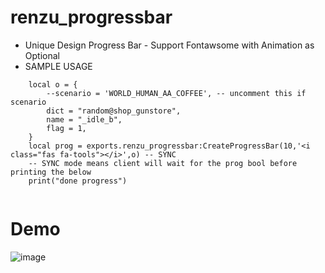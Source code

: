# renzu_progressbar
- Unique Design Progress Bar - Support Fontawsome with Animation as Optional
- SAMPLE USAGE
```  
    local o = {
        --scenario = 'WORLD_HUMAN_AA_COFFEE', -- uncomment this if scenario
        dict = "random@shop_gunstore",
        name = "_idle_b",
        flag = 1,
    }
    local prog = exports.renzu_progressbar:CreateProgressBar(10,'<i class="fas fa-tools"></i>',o) -- SYNC
    -- SYNC mode means client will wait for the prog bool before printing the below
    print("done progress")
    
```

# Demo
![image](https://user-images.githubusercontent.com/82306584/132853374-138f6a66-4491-445d-a70e-3bb00e36c0fc.png)



